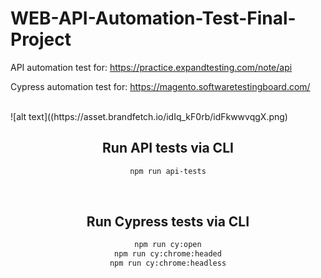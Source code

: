 # WEB-API-Automation-Test-Final-Project

API automation test for: https://practice.expandtesting.com/note/api

Cypress automation test for: https://magento.softwaretestingboard.com/ 

<span align="center">

<br/>
  ![alt text]((https://asset.brandfetch.io/idIq_kF0rb/idFkwwvqgX.png)
  
  <br/>

## Run API tests via CLI
```sh
npm run api-tests
```
<br/>

## Run Cypress tests via CLI
```sh
npm run cy:open
npm run cy:chrome:headed
npm run cy:chrome:headless
```
  
  </span>
